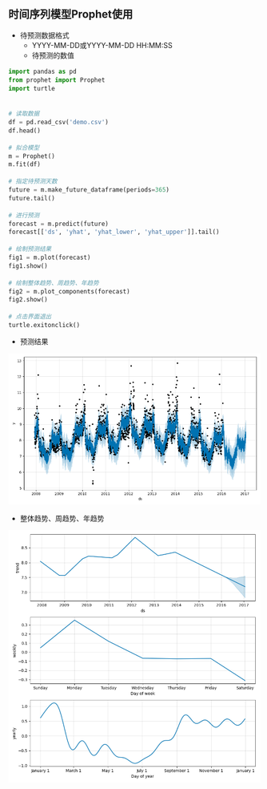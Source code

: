 ## **时间序列模型Prophet使用**

- 待预测数据格式
  - YYYY-MM-DD或YYYY-MM-DD HH:MM:SS
  - 待预测的数值

```python
import pandas as pd
from prophet import Prophet
import turtle


# 读取数据
df = pd.read_csv('demo.csv')
df.head()

# 拟合模型
m = Prophet()
m.fit(df)

# 指定待预测天数
future = m.make_future_dataframe(periods=365)
future.tail()

# 进行预测
forecast = m.predict(future)
forecast[['ds', 'yhat', 'yhat_lower', 'yhat_upper']].tail()

# 绘制预测结果
fig1 = m.plot(forecast)
fig1.show()

# 绘制整体趋势、周趋势、年趋势
fig2 = m.plot_components(forecast)
fig2.show()

# 点击界面退出
turtle.exitonclick()
```

- 预测结果

![](assets/时间序列模型Prophet使用/预测结果.png)

- 整体趋势、周趋势、年趋势

![](assets/时间序列模型Prophet使用/趋势.png)